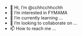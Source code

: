 - 👋 Hi, I’m @cchhcchhcchh
- 👀 I’m interested in FYMAMA
- 🌱 I’m currently learning ...
- 💞️ I’m looking to collaborate on ...
- 📫 How to reach me ...

<!---
cchhcchhcchh/cchhcchhcchh is a ✨ special ✨ repository because its `README.md` (this file) appears on your GitHub profile.
You can click the Preview link to take a look at your changes.
--->
